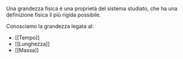 Una grandezza fisica è una proprietà del sistema studiato, che ha una definizione fisica il più rigida possibile.

Conosciamo la grandezza legata al:
- [[Tempo]]
- [[Lunghezza]]
- [[Massa]]